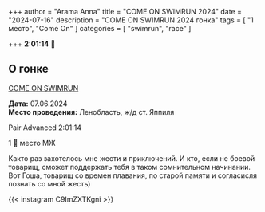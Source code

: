 +++
author = "Arama Anna"
title = "COME ON SWIMRUN 2024"
date = "2024-07-16"
description = "COME ON SWIMRUN 2024 гонка"
tags = [
    "1 место",
    "Come On"
]
categories = [
    "swimrun",
    "race"
]

+++
**2:01:14**
🥇

<!--more-->

## О гонке

[COME ON SWIMRUN](https://comeonswimrun.ru/)

**Дата:** 07.06.2024  
**Место проведения:** Ленобласть, ж/д ст. Яппиля 

Pair Advanced 2:01:14

1 🥇 место МЖ

Както раз захотелось мне жести и приключений. И кто, если не боевой товарищ, сможет поддержать тебя 
в таком сомнительном начинании. Вот Гоша, товарищ со времен плавания, по старой памяти и согласисля познать со мной жесть)

{{< instagram C9ImZXTKgni >}}